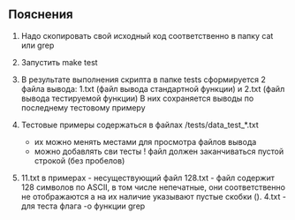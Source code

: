 ## Пояснения

1) Надо скопировать свой исходный код соответственно в папку cat или grep

2) Запустить make test

3) В результате выполнения скрипта в папке tests сформируется 2 файла вывода: 1.txt 
    (файл вывода стандартной функции) и 2.txt (файл вывода тестируемой функции)
    В них сохраняется выводы по последнему тестовому примеру

4) Тестовые примеры содержаться в файлах /tests/data_test_*.txt
    - их можно менять местами для просмотра файлов вывода
    - можно добавлять сви тесты
    ! файл должен заканчиваться пустой строкой (без пробелов)

5)  11.txt в примерах - несуществующий файл
    128.txt - файл содержит 128 символов по ASCII, в том числе непечатные, они 
        соответственно не отображаются а на их наличие указывают пустые скобки ().
    4.txt   - для теста флага -o функции grep
